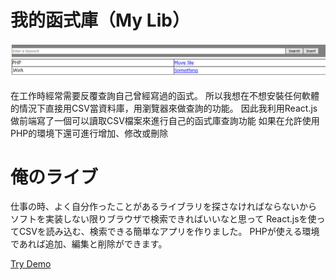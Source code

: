 # 我的函式庫（My Lib）

![](https://raw.githubusercontent.com/linmasahiro/my_lib/master/demo/images.png)

在工作時經常需要反覆查詢自己曾經寫過的函式。
所以我想在不想安裝任何軟體的情況下直接用CSV當資料庫，用瀏覽器來做查詢的功能。
因此我利用React.js做前端寫了一個可以讀取CSV檔案來進行自己的函式庫查詢功能
如果在允許使用PHP的環境下還可進行增加、修改或刪除

# 俺のライブ

仕事の時、よく自分作ったことがあるライブラリを探さなければならないから
ソフトを実装しない限りブラウザで検索できればいいなと思って
React.jsを使ってCSVを読み込む、検索できる簡単なアプリを作りました。
PHPが使える環境であれば追加、編集と削除ができます。

[Try Demo](https://linmasahiro.github.io/my_lib/demo/)